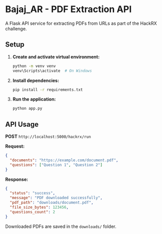 # Bajaj_AR - PDF Extraction API

A Flask API service for extracting PDFs from URLs as part of the HackRX challenge.

## Setup

1. **Create and activate virtual environment:**

   ```bash
   python -m venv venv
   venv\Scripts\activate  # On Windows
   ```

2. **Install dependencies:**

   ```bash
   pip install -r requirements.txt
   ```

3. **Run the application:**
   ```bash
   python app.py
   ```

## API Usage

**POST** `http://localhost:5000/hackrx/run`

**Request:**

```json
{
  "documents": "https://example.com/document.pdf",
  "questions": ["Question 1", "Question 2"]
}
```

**Response:**

```json
{
  "status": "success",
  "message": "PDF downloaded successfully",
  "pdf_path": "downloads/document.pdf",
  "file_size_bytes": 123456,
  "questions_count": 2
}
```

Downloaded PDFs are saved in the `downloads/` folder.
